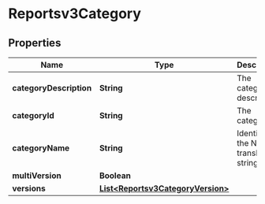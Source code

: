 

# Reportsv3Category


## Properties

| Name | Type | Description | Notes |
|------------ | ------------- | ------------- | -------------|
|**categoryDescription** | **String** | The category description. |  [optional] |
|**categoryId** | **String** | The category id. |  [optional] |
|**categoryName** | **String** | Identifies the NLS translated string. |  [optional] |
|**multiVersion** | **Boolean** |  |  [optional] |
|**versions** | [**List&lt;Reportsv3CategoryVersion&gt;**](Reportsv3CategoryVersion.md) |  |  [optional] |




